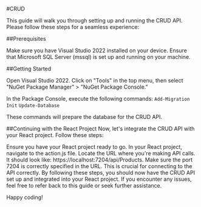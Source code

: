 #CRUD

This guide will walk you through setting up and running the CRUD API. Please follow these steps for a seamless experience:

##Prerequisites

Make sure you have Visual Studio 2022 installed on your device.
Ensure that Microsoft SQL Server (mssql) is set up and running on your machine.

##Getting Started

Open Visual Studio 2022.
Click on "Tools" in the top menu, then select "NuGet Package Manager" > "NuGet Package Console."

In the Package Console, execute the following commands:
``` Add-Migration Init ```
``` Update-Database ```

These commands will prepare the database for the CRUD API.

##Continuing with the React Project
Now, let's integrate the CRUD API with your React project. Follow these steps:

Ensure you have your React project ready to go.
In your React project, navigate to the action.js file.
Locate the URL where you're making API calls. It should look like: https://localhost:7204/api/Products.
Make sure the port 7204 is correctly specified in the URL. This is crucial for connecting to the API correctly.
By following these steps, you should now have the CRUD API set up and integrated into your React project. If you encounter any issues, feel free to refer back to this guide or seek further assistance.

Happy coding! 